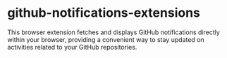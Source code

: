 # github-notifications-extensions
This browser extension fetches and displays GitHub notifications directly within your browser, providing a convenient way to stay updated on activities related to your GitHub repositories.
